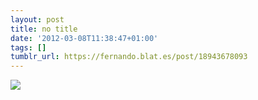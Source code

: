 ```yaml
---
layout: post
title: no title
date: '2012-03-08T11:38:47+01:00'
tags: []
tumblr_url: https://fernando.blat.es/post/18943678093
---
```

 ![](/tumblr_files/tumblr_m0imulUoXL1qb6cnho1_1280.jpg)  
